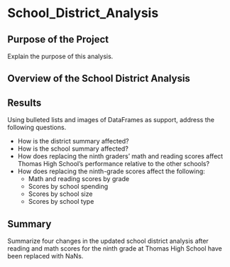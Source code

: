 # School_District_Analysis

## Purpose of the Project
Explain the purpose of this analysis.


## Overview of the School District Analysis


## Results
Using bulleted lists and images of DataFrames as support, address the following questions.
- How is the district summary affected?
- How is the school summary affected?
- How does replacing the ninth graders’ math and reading scores affect Thomas High School’s performance relative to the other schools?
- How does replacing the ninth-grade scores affect the following:
    - Math and reading scores by grade
    - Scores by school spending
    - Scores by school size
    - Scores by school type


## Summary
Summarize four changes in the updated school district analysis after reading and math scores for the ninth grade at Thomas High School have been replaced with NaNs.



